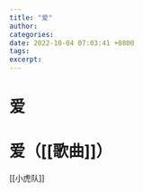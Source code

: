 ```yaml
---
title: "爱"
author: 
categories: 
date: 2022-10-04 07:03:41 +0800
tags: 
excerpt: 
---
```








# 爱






# 爱（[[歌曲]]）

[[小虎队]]




